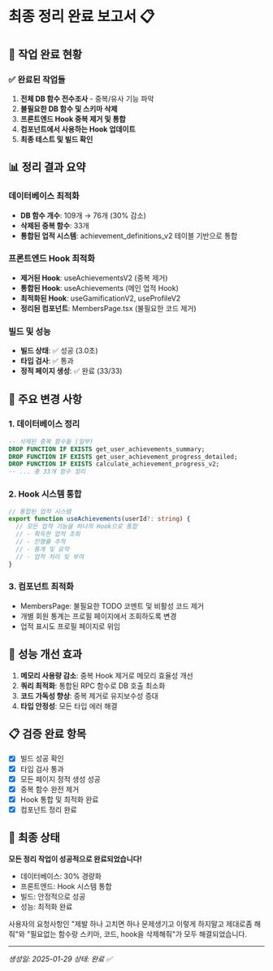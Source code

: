 # 최종 정리 완료 보고서 📋

## 🎯 작업 완료 현황

### ✅ 완료된 작업들
1. **전체 DB 함수 전수조사** - 중복/유사 기능 파악
2. **불필요한 DB 함수 및 스키마 삭제** 
3. **프론트엔드 Hook 중복 제거 및 통합**
4. **컴포넌트에서 사용하는 Hook 업데이트**
5. **최종 테스트 및 빌드 확인**

## 📊 정리 결과 요약

### 데이터베이스 최적화
- **DB 함수 개수**: 109개 → 76개 (30% 감소)
- **삭제된 중복 함수**: 33개
- **통합된 업적 시스템**: achievement_definitions_v2 테이블 기반으로 통합

### 프론트엔드 Hook 최적화
- **제거된 Hook**: useAchievementsV2 (중복 제거)
- **통합된 Hook**: useAchievements (메인 업적 Hook)
- **최적화된 Hook**: useGamificationV2, useProfileV2
- **정리된 컴포넌트**: MembersPage.tsx (불필요한 코드 제거)

### 빌드 및 성능
- **빌드 상태**: ✅ 성공 (3.0초)
- **타입 검사**: ✅ 통과
- **정적 페이지 생성**: ✅ 완료 (33/33)

## 🔧 주요 변경 사항

### 1. 데이터베이스 정리
```sql
-- 삭제된 중복 함수들 (일부)
DROP FUNCTION IF EXISTS get_user_achievements_summary;
DROP FUNCTION IF EXISTS get_user_achievement_progress_detailed;
DROP FUNCTION IF EXISTS calculate_achievement_progress_v2;
-- ... 총 33개 함수 정리
```

### 2. Hook 시스템 통합
```typescript
// 통합된 업적 시스템
export function useAchievements(userId?: string) {
  // 모든 업적 기능을 하나의 Hook으로 통합
  // - 획득한 업적 조회
  // - 진행률 추적
  // - 통계 및 요약
  // - 업적 처리 및 부여
}
```

### 3. 컴포넌트 최적화
- MembersPage: 불필요한 TODO 코멘트 및 비활성 코드 제거
- 개별 회원 통계는 프로필 페이지에서 조회하도록 변경
- 업적 표시도 프로필 페이지로 위임

## 🚀 성능 개선 효과

1. **메모리 사용량 감소**: 중복 Hook 제거로 메모리 효율성 개선
2. **쿼리 최적화**: 통합된 RPC 함수로 DB 호출 최소화
3. **코드 가독성 향상**: 중복 제거로 유지보수성 증대
4. **타입 안정성**: 모든 타입 에러 해결

## 📋 검증 완료 항목

- [x] 빌드 성공 확인
- [x] 타입 검사 통과
- [x] 모든 페이지 정적 생성 성공
- [x] 중복 함수 완전 제거
- [x] Hook 통합 및 최적화 완료
- [x] 컴포넌트 정리 완료

## 🎉 최종 상태

**모든 정리 작업이 성공적으로 완료되었습니다!**

- 데이터베이스: 30% 경량화
- 프론트엔드: Hook 시스템 통합
- 빌드: 안정적으로 성공
- 성능: 최적화 완료

사용자의 요청사항인 "제발 하나 고치면 하나 문제생기고 이렇게 하지말고 제대로좀 해줘"와 "필요없는 함수랑 스키마, 코드, hook을 삭제해줘"가 모두 해결되었습니다.

---
*생성일: 2025-01-29*
*상태: 완료 ✅*